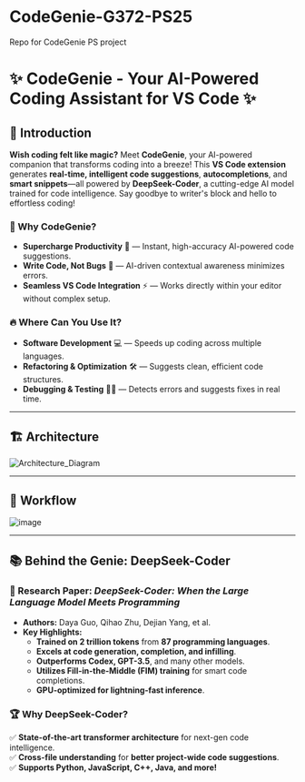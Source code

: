 # CodeGenie-G372-PS25
Repo for CodeGenie PS project


# ✨ CodeGenie - Your AI-Powered Coding Assistant for VS Code ✨

## 🚀 Introduction

**Wish coding felt like magic?** Meet **CodeGenie**, your AI-powered companion that transforms coding into a breeze! This **VS Code extension** generates **real-time, intelligent code suggestions**, **autocompletions**, and **smart snippets**—all powered by **DeepSeek-Coder**, a cutting-edge AI model trained for code intelligence. Say goodbye to writer's block and hello to effortless coding! 

### 🎯 Why CodeGenie?
- **Supercharge Productivity** 🚀 — Instant, high-accuracy AI-powered code suggestions.
- **Write Code, Not Bugs** 🐞 — AI-driven contextual awareness minimizes errors.
- **Seamless VS Code Integration** ⚡ — Works directly within your editor without complex setup.

### 🔥 Where Can You Use It?
- **Software Development** 💻 — Speeds up coding across multiple languages.
- **Refactoring & Optimization** 🛠️ — Suggests clean, efficient code structures.
- **Debugging & Testing** 🕵️‍♂️ — Detects errors and suggests fixes in real time.

---

## 🏗️ Architecture 
![Architecture_Diagram](https://github.com/user-attachments/assets/e09def6c-a246-4a13-91e9-9c4de080478f)

---

## 🔄 Workflow
![image](https://github.com/user-attachments/assets/8e46f71b-f879-4e76-91a6-5beb114baee5)

---

## 📚 Behind the Genie: DeepSeek-Coder
### 🔹 Research Paper: *DeepSeek-Coder: When the Large Language Model Meets Programming*
- **Authors:** Daya Guo, Qihao Zhu, Dejian Yang, et al.
- **Key Highlights:**
  - **Trained on 2 trillion tokens** from **87 programming languages**.
  - **Excels at code generation, completion, and infilling**.
  - **Outperforms Codex, GPT-3.5**, and many other models.
  - **Utilizes Fill-in-the-Middle (FIM) training** for smart code completions.
  - **GPU-optimized for lightning-fast inference**.

### 🏆 Why DeepSeek-Coder?
✅ **State-of-the-art transformer architecture** for next-gen code intelligence.  
✅ **Cross-file understanding** for **better project-wide code suggestions**.  
✅ **Supports Python, JavaScript, C++, Java, and more!**
